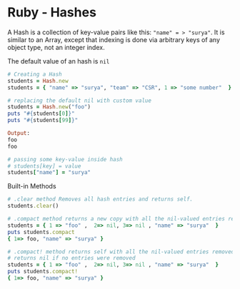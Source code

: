 # Ruby - Hashes

A Hash is a collection of key-value pairs like this: `"name" = > "surya"`. It is similar to an Array, except that indexing is done via arbitrary keys of any object type, not an integer index.

The default value of an hash is `nil`

```ruby
# Creating a Hash
students = Hash.new
students = { "name" => "surya", "team" => "CSR", 1 => "some number"  }

# replacing the default nil with custom value
students = Hash.new("foo")
puts "#{students[0]}" 
puts "#{students[99]}"

Output:
foo
foo

# passing some key-value inside hash
# students[key] = value
students["name"] = "surya"
```

Built-in Methods

```ruby
# .clear method Removes all hash entries and returns self.
students.clear()

# .compact method returns a new copy with all the nil-valued entries removed
students = { 1 => "foo" ,  2=> nil, 3=> nil , "name" => "surya"  }
puts students.compact
{ 1=> foo, "name" => "surya" }

# .compact! method returns self with all the nil-valued entries removed
# returns nil if no entries were removed
students = { 1 => "foo" ,  2=> nil, 3=> nil , "name" => "surya"  }
puts students.compact!
{ 1=> foo, "name" => "surya" }

```
